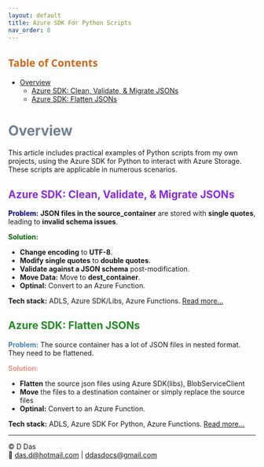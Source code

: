 ```yaml
---
layout: default
title: Azure SDK For Python Scripts
nav_order: 8
---
```


## <span style="color: Chocolate;Font-family: Segoe UI, sans-serif;">Table of Contents</span>


- [Overview](#overview)
  - [Azure SDK: Clean, Validate, \& Migrate JSONs](#azure-sdk-clean-validate--migrate-jsons)
  - [Azure SDK: Flatten JSONs](#azure-sdk-flatten-jsons)

# <span style="color: SlateGray;">Overview</span>

This article includes practical examples of Python scripts from my own projects, using the Azure SDK for Python to interact with Azure Storage. These scripts are applicable in numerous scenarios.


## <span style="color: blueviolet;">Azure SDK: Clean, Validate, & Migrate JSONs</span>

<span style="color: navy;">**Problem:**</span>
**JSON files in the source_container** are stored with **single quotes**, leading to **invalid schema issues**.

<span style="color: darkgreen;">**Solution:**</span> 

- **Change encoding** to **UTF-8**.
- **Modify single quotes** to **double quotes**.
- **Validate against a JSON schema** post-modification.
- **Move Data:** Move to **dest_container**.
- **Optinal:** Convert to an Azure Function.

**Tech stack:** ADLS, Azure SDK/Libs, Azure Functions. [Read more...](articles/Misc/JsonValidator/BulkJsonValidator.html)

## <span style="color: ForestGreen;">Azure SDK: Flatten JSONs</span>


<span style="color: SteelBlue;">**Problem:**</span>
The source container has a lot of JSON files in nested format. They need to be flattened.

<span style="color: DarkSalmon;">**Solution:**</span> 

- **Flatten** the source json files using Azure SDK(libs), BlobServiceClient
- **Move** the files to a destination container or simply replace the source files
- **Optinal:** Convert to an Azure Function.

**Tech stack:** ADLS, Azure SDK For Python, Azure Functions. [Read more...](articles/Misc/JsonFlatternerAzureSDK/JsonFlatAzureSDK.html)

---

© D Das  
📧 [das.d@hotmail.com](mailto:das.d@hotmail.com) | [ddasdocs@gmail.com](mailto:ddasdocs@gmail.com)